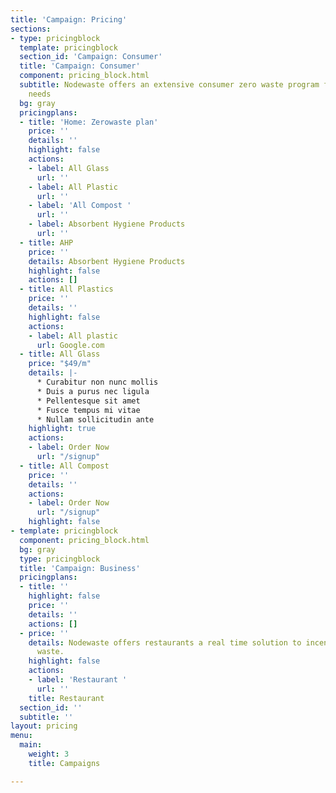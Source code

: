 ```yaml
---
title: 'Campaign: Pricing'
sections:
- type: pricingblock
  template: pricingblock
  section_id: 'Campaign: Consumer'
  title: 'Campaign: Consumer'
  component: pricing_block.html
  subtitle: Nodewaste offers an extensive consumer zero waste program for all your
    needs
  bg: gray
  pricingplans:
  - title: 'Home: Zerowaste plan'
    price: ''
    details: ''
    highlight: false
    actions:
    - label: All Glass
      url: ''
    - label: All Plastic
      url: ''
    - label: 'All Compost '
      url: ''
    - label: Absorbent Hygiene Products
      url: ''
  - title: AHP
    price: ''
    details: Absorbent Hygiene Products
    highlight: false
    actions: []
  - title: All Plastics
    price: ''
    details: ''
    highlight: false
    actions:
    - label: All plastic
      url: Google.com
  - title: All Glass
    price: "$49/m"
    details: |-
      * Curabitur non nunc mollis
      * Duis a purus nec ligula
      * Pellentesque sit amet
      * Fusce tempus mi vitae
      * Nullam sollicitudin ante
    highlight: true
    actions:
    - label: Order Now
      url: "/signup"
  - title: All Compost
    price: ''
    details: ''
    actions:
    - label: Order Now
      url: "/signup"
    highlight: false
- template: pricingblock
  component: pricing_block.html
  bg: gray
  type: pricingblock
  title: 'Campaign: Business'
  pricingplans:
  - title: ''
    highlight: false
    price: ''
    details: ''
    actions: []
  - price: ''
    details: Nodewaste offers restaurants a real time solution to incentivise zero
      waste.
    highlight: false
    actions:
    - label: 'Restaurant '
      url: ''
    title: Restaurant
  section_id: ''
  subtitle: ''
layout: pricing
menu:
  main:
    weight: 3
    title: Campaigns

---
```

